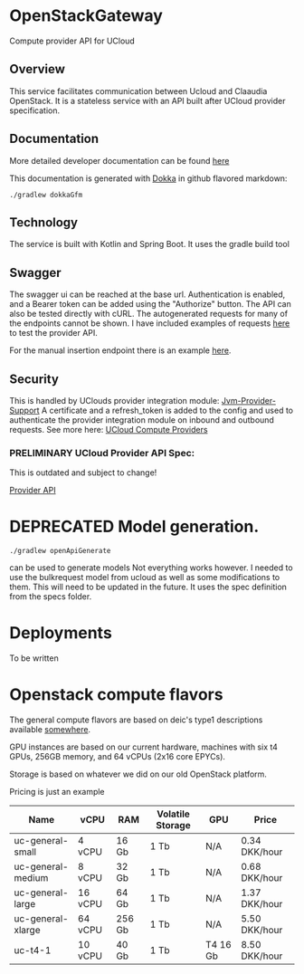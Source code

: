 # OpenStackGateway

Compute provider API for UCloud

## Overview
This service facilitates communication between Ucloud and Claaudia OpenStack.
It is a stateless service with an API built after UCloud provider specification.

## Documentation
More detailed developer documentation can be found [here](documentation)

This documentation is generated with [Dokka](https://github.com/Kotlin/dokka) in github flavored markdown:

`./gradlew dokkaGfm`

## Technology
The service is built with Kotlin and Spring Boot. 
It uses the gradle build tool 


## Swagger
The swagger ui can be reached at the base url.
Authentication is enabled, and a Bearer token can be added using the "Authorize" button.
The API can also be tested directly with cURL.
The autogenerated requests for many of the endpoints cannot be shown. 
I have included examples of requests [here](src/test/resources/requests/create-job.json) 
to test the provider API.

For the manual insertion endpoint there is an example [here](src/test/resources/requests/temp-job-request-example.json).

## Security

This is handled by UClouds provider integration module: [Jvm-Provider-Support](https://github.com/SDU-eScience/UCloud/tree/master/backend/jvm-provider-support)
A certificate and a refresh_token is added to the config and used to authenticate 
the provider integration module on inbound and outbound requests.
See more here: [UCloud Compute Providers](https://github.com/SDU-eScience/UCloud/tree/master/provider-integration/integration-module)

### PRELIMINARY UCloud Provider API Spec:
This is outdated and subject to change!

[Provider API](specs/ProviderAPI.html)

# DEPRECATED Model generation.

`./gradlew openApiGenerate`

can be used to generate models
Not everything works however. I needed to use the bulkrequest model from ucloud as well as some modifications to them.
This will need to be updated in the future.
It uses the spec definition from the specs folder.

# Deployments

To be written

# Openstack compute flavors
The general compute flavors are based on deic's type1 descriptions available [somewhere](somewhere).

GPU instances are based on our current hardware,
machines with six t4 GPUs, 256GB memory,
and 64 vCPUs (2x16 core EPYCs).

Storage is based on whatever we did on our old OpenStack platform.

Pricing is just an example

Name | vCPU | RAM | Volatile Storage | GPU | Price
--- | --- | --- | --- | --- | --- 
uc-general-small | 4 vCPU | 16 Gb | 1 Tb | N/A | 0.34 DKK/hour
uc-general-medium | 8 vCPU | 32 Gb | 1 Tb | N/A | 0.68 DKK/hour
uc-general-large | 16 vCPU | 64 Gb | 1 Tb | N/A | 1.37 DKK/hour
uc-general-xlarge | 64 vCPU | 256 Gb | 1 Tb | N/A | 5.50 DKK/hour
uc-t4-1 | 10 vCPU | 40 Gb | 1 Tb | T4 16 Gb | 8.50 DKK/hour
